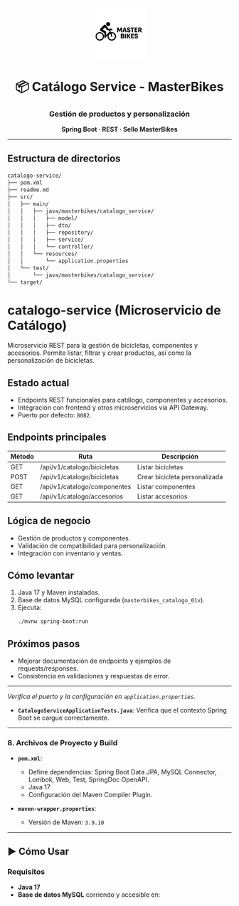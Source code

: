 <div align="center">
  <img src="../frontend/images/logo.svg" alt="MasterBikes" width="120"/>
  <h1>📦 Catálogo Service - MasterBikes</h1>
  <h3>Gestión de productos y personalización</h3>
  <p><b>Spring Boot · REST · Sello MasterBikes</b></p>
</div>

---
## Estructura de directorios

```
catalogo-service/
├── pom.xml
├── readme.md
├── src/
│   ├── main/
│   │   ├── java/masterbikes/catalogo_service/
│   │   │   ├── model/
│   │   │   ├── dto/
│   │   │   ├── repository/
│   │   │   ├── service/
│   │   │   └── controller/
│   │   └── resources/
│   │       └── application.properties
│   └── test/
│       └── java/masterbikes/catalogo_service/
└── target/
```

# catalogo-service (Microservicio de Catálogo)

Microservicio REST para la gestión de bicicletas, componentes y accesorios. Permite listar, filtrar y crear productos, así como la personalización de bicicletas.

## Estado actual

- Endpoints REST funcionales para catálogo, componentes y accesorios.
- Integración con frontend y otros microservicios vía API Gateway.
- Puerto por defecto: `8082`.

## Endpoints principales

| Método | Ruta                                 | Descripción                        |
|--------|--------------------------------------|------------------------------------|
| GET    | /api/v1/catalogo/bicicletas          | Listar bicicletas                  |
| POST   | /api/v1/catalogo/bicicletas          | Crear bicicleta personalizada      |
| GET    | /api/v1/catalogo/componentes         | Listar componentes                 |
| GET    | /api/v1/catalogo/accesorios          | Listar accesorios                  |

## Lógica de negocio

- Gestión de productos y componentes.
- Validación de compatibilidad para personalización.
- Integración con inventario y ventas.

## Cómo levantar

1. Java 17 y Maven instalados.
2. Base de datos MySQL configurada (`masterbikes_catalogo_01v`).
3. Ejecuta:
   ```bash
   ./mvnw spring-boot:run
   ```

## Próximos pasos

- Mejorar documentación de endpoints y ejemplos de requests/responses.
- Consistencia en validaciones y respuestas de error.

---
*Verifica el puerto y la configuración en `application.properties`.*

- **`CatalogoServiceApplicationTests.java`**: Verifica que el contexto Spring Boot se cargue correctamente.

---

### 8. Archivos de Proyecto y Build

- **`pom.xml`**:
  - Define dependencias: Spring Boot Data JPA, MySQL Connector, Lombok, Web, Test, SpringDoc OpenAPI.
  - Java 17
  - Configuración del Maven Compiler Plugin.

- **`maven-wrapper.properties`**:
  - Versión de Maven: `3.9.10`

---

## ▶️ Cómo Usar

### Requisitos

- **Java 17**
- **Base de datos MySQL** corriendo y accesible en:
